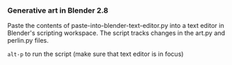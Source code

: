### Generative art in Blender 2.8

Paste the contents of paste-into-blender-text-editor.py into a text editor in
Blender's scripting workspace. The script tracks changes in the art.py and
perlin.py files.

`alt-p` to run the script (make sure that text editor is in focus)
